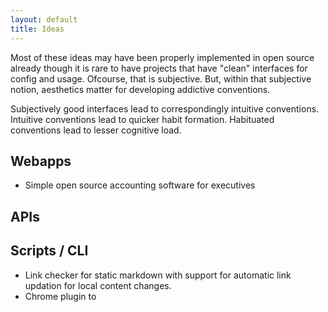 ```yaml
---
layout: default
title: Ideas 
---
```


Most of these ideas may have been properly implemented in open source already though it is rare to have projects that have "clean" interfaces for config and usage. Ofcourse, that is subjective. But, within that subjective notion, aesthetics matter for developing addictive conventions.

Subjectively good interfaces lead to correspondingly intuitive conventions. Intuitive conventions lead to quicker habit formation. Habituated conventions lead to lesser cognitive load. 

## Webapps

- Simple open source accounting software for executives


## APIs


## Scripts / CLI

- Link checker for static markdown with support for automatic link updation for local content changes.
- Chrome plugin to 